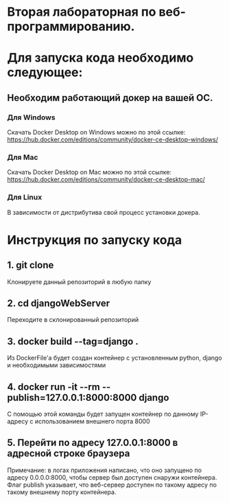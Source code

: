 # Вторая лабораторная по веб-программированию.

# Для запуска кода необходимо следующее:
## Необходим работающий докер на вашей ОС.

### Для Windows
Скачать Docker Desktop on Windows можно по этой ссылке: https://hub.docker.com/editions/community/docker-ce-desktop-windows/

### Для Mac
Скачать Docker Desktop on Mac можно по этой ссылке: https://hub.docker.com/editions/community/docker-ce-desktop-mac/

### Для Linux
В зависимости от дистрибутива свой процесс установки докера.

# Инструкция по запуску кода
## 1. git clone

Клонируете данный репозиторий в любую папку

## 2. cd djangoWebServer

Переходите в склонированный репозиторий

## 3. docker build --tag=django .

Из DockerFile'a будет создан контейнер с установленным python, django и необходимыми зависимостями

## 4. docker run -it --rm --publish=127.0.0.1:8000:8000 django

С помощью этой команды будет запущен контейнер по данному IP-адресу с использованием внешнего порта 8000

## 5. Перейти по адресу 127.0.0.1:8000 в адресной строке браузера

Примечание: в логах приложения написано, что оно запущено по адресу 0.0.0.0:8000, чтобы сервер был доступен снаружи контейнера.
Флаг publish указывает, что веб-сервер доступен по такому адресу по такому внешнему порту контейнера.
